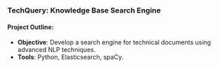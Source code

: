 

### TechQuery: Knowledge Base Search Engine

#### Project Outline:
- **Objective**: Develop a search engine for technical documents using advanced NLP techniques.
- **Tools**: Python, Elasticsearch, spaCy.

